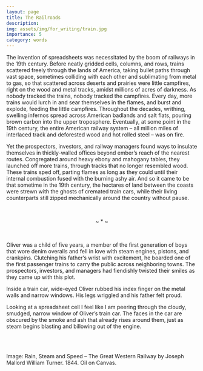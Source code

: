 ```yaml
---
layout: page
title: The Railroads
description: 
img: assets/img/for_writing/train.jpg
importance: 5
category: words
---
```


The invention of spreadsheets was necessitated by the boom of railways in the 19th century. Before neatly gridded cells, columns, and rows, trains scattered freely through the lands of America, taking bullet paths through vast space, sometimes colliding with each other and sublimating from metal to gas, so that scattered across deserts and prairies were little campfires, right on the wood and metal tracks, amidst millions of acres of darkness. As nobody tracked the trains, nobody tracked the campfires. Every day, more trains would lurch in and sear themselves in the flames, and burst and explode, feeding the little campfires. Throughout the decades, writhing, swelling infernos spread across American badlands and salt flats, pouring brown carbon into the upper troposphere. Eventually, at some point in the 19th century, the entire American railway system – all million miles of interlaced track and deforested wood and hot rolled steel – was on fire. 

Yet the prospectors, investors, and railway managers found ways to insulate themselves in thickly-walled offices beyond ember’s reach of the nearest routes. Congregated around heavy ebony and mahogany tables, they launched off more trains, through tracks that no longer resembled wood. These trains sped off, parting flames as long as they could until their internal combustion fused with the burning ashy air. And so it came to be that sometime in the 19th century, the hectares of land between the coasts were strewn with the ghosts of cremated train cars, while their living counterparts still zipped mechanically around the country without pause.

<br/>
<p><center>  ~ * ~  </center></p>
<br/>

Oliver was a child of five years, a member of the first generation of boys that wore denim overalls and fell in love with steam engines, pistons, and crankpins. Clutching his father’s wrist with excitement, he boarded one of the first passenger trains to carry the public across neighboring towns. The prospectors, investors, and managers had fiendishly twisted their smiles as they came up with this plot. 

Inside a train car, wide-eyed Oliver rubbed his index finger on the metal walls and narrow windows. His legs wriggled and his father felt proud. 

Looking at a spreadsheet cell I feel like I am peering through the cloudy, smudged, narrow window of Oliver’s train car. The faces in the car are obscured by the smoke and ash that already rises around them, just as steam begins blasting and billowing out of the engine.  


<br/><br/>

Image: Rain, Steam and Speed – The Great Western Railway by Joseph Mallord William Turner. 	1844. Oil on Canvas. 